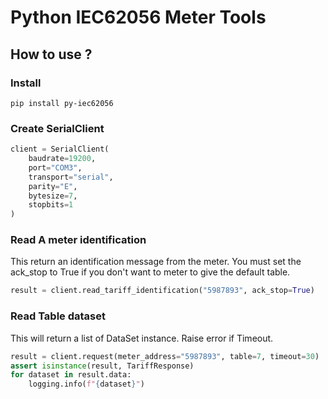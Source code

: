 # Python IEC62056 Meter Tools

## How to use ?

### Install

```shell
pip install py-iec62056
```

### Create SerialClient

```python
client = SerialClient(
    baudrate=19200,
    port="COM3",
    transport="serial",
    parity="E",
    bytesize=7,
    stopbits=1
)
```

### Read A meter identification

This return an identification message from the meter.
You must set the ack_stop to True if you don't want to meter to give the default table.

```python
result = client.read_tariff_identification("5987893", ack_stop=True)
```

### Read Table dataset

This will return a list of DataSet instance.
Raise error if Timeout.

```python
result = client.request(meter_address="5987893", table=7, timeout=30)
assert isinstance(result, TariffResponse)
for dataset in result.data:
    logging.info(f"{dataset}")
```
